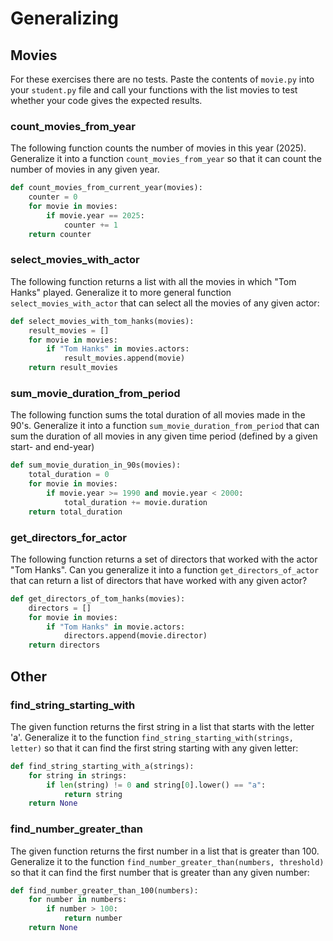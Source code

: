 # Generalizing

## Movies
For these exercises there are no tests. Paste the contents of `movie.py` into your `student.py` file and call your
functions with the list movies to test whether your code gives the expected results.

### count_movies_from_year
The following function counts the number of movies in this year (2025). Generalize it into a function
`count_movies_from_year` so that it can count the number of movies in any given year.

```python
def count_movies_from_current_year(movies):
    counter = 0
    for movie in movies:
        if movie.year == 2025:
            counter += 1
    return counter
```

### select_movies_with_actor
The following function returns a list with all the movies in which "Tom Hanks" played. Generalize it to more general
function `select_movies_with_actor` that can select all the movies of any given actor:
```python
def select_movies_with_tom_hanks(movies):
    result_movies = []
    for movie in movies:
        if "Tom Hanks" in movies.actors:
            result_movies.append(movie)
    return result_movies
```

### sum_movie_duration_from_period
The following function sums the total duration of all movies made in the 90's. Generalize it into a function `sum_movie_duration_from_period` that can sum the duration of all movies in any given time period (defined by a given
start- and end-year)
```python
def sum_movie_duration_in_90s(movies):
    total_duration = 0
    for movie in movies:
        if movie.year >= 1990 and movie.year < 2000:
            total_duration += movie.duration
    return total_duration
```

### get_directors_for_actor
The following function returns a set of directors that worked with the actor "Tom Hanks". Can you generalize it into a
function `get_directors_of_actor` that can return a list of directors that have worked with any given actor?
```python
def get_directors_of_tom_hanks(movies):
    directors = []
    for movie in movies:
        if "Tom Hanks" in movie.actors:
            directors.append(movie.director)
    return directors
```

## Other

### find_string_starting_with
The given function returns the first string in a list that starts with the letter 'a'. Generalize it to the function
`find_string_starting_with(strings, letter)` so that it can find the first string starting with any given letter:
```python
def find_string_starting_with_a(strings):
    for string in strings:
        if len(string) != 0 and string[0].lower() == "a":
            return string
    return None
```

### find_number_greater_than
The given function returns the first number in a list that is greater than 100. Generalize it to the function
`find_number_greater_than(numbers, threshold)` so that it can find the first number that is greater than any given
number:
```python
def find_number_greater_than_100(numbers):
    for number in numbers:
        if number > 100:
            return number
    return None
```
